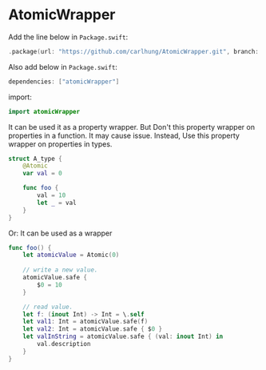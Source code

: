 # AtomicWrapper

Add the line below in `Package.swift`:
```swift
.package(url: "https://github.com/carlhung/AtomicWrapper.git", branch: "main")
```

Also add below in `Package.swift`:
```swift
dependencies: ["atomicWrapper"]
```

import:
```swift
import atomicWrapper
```

It can be used it as a property wrapper. But Don't this property wrapper on properties in a function. It may cause issue. Instead, Use this property wrapper on properties in types.
```swift
struct A_type {
    @Atomic
    var val = 0

    func foo {
        val = 10
        let _ = val
    }
}
```

Or:
It can be used as a wrapper
```swift
func foo() {
    let atomicValue = Atomic(0)
    
    // write a new value.
    atomicValue.safe {
        $0 = 10
    }

    // read value.
    let f: (inout Int) -> Int = \.self
    let val1: Int = atomicValue.safe(f)
    let val2: Int = atomicValue.safe { $0 }
    let valInString = atomicValue.safe { (val: inout Int) in
        val.description
    }
}
```